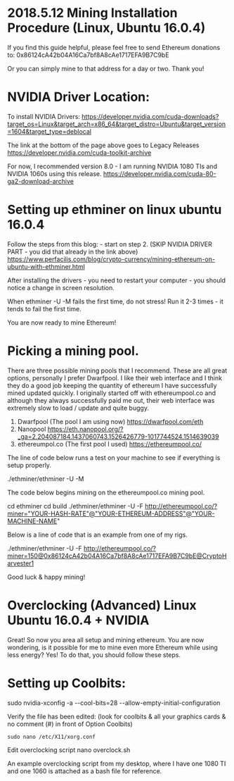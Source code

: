 # 2018.5.12 Mining Installation Procedure (Linux, Ubuntu 16.0.4)

If you find this guide helpful, please feel free to send Ethereum donations to: 0x86124cA42b04A16Ca7bf8A8cAe1717EFA9B7C9bE

Or you can simply mine to that address for a day or two.  Thank you!

# NVIDIA Driver Location:

To install NVIDIA Drivers: 
https://developer.nvidia.com/cuda-downloads?target_os=Linux&target_arch=x86_64&target_distro=Ubuntu&target_version=1604&target_type=deblocal

The link at the bottom of the page above goes to Legacy Releases
https://developer.nvidia.com/cuda-toolkit-archive

For now, I recommended version 8.0 - I am running NVIDIA 1080 TIs and NVIDIA 1060s using this release. 
https://developer.nvidia.com/cuda-80-ga2-download-archive

# Setting up ethminer on linux ubuntu 16.0.4

Follow the steps from this blog: - start on step 2. (SKIP NVIDIA DRIVER PART - you did that already in the link above)
https://www.perfacilis.com/blog/crypto-currency/mining-ethereum-on-ubuntu-with-ethminer.html

After installing the drivers - you need to restart your computer - you should notice a change in screen resolution. 

When ethminer -U -M fails the first time, do not stress! Run it 2-3 times - it tends to fail the first time.



You are now ready to mine Ethereum!

# Picking a mining pool.

There are three possible mining pools that I recommend. These are all great options, personally I prefer Dwarfpool.  I like their web interface and I think they do a good job keeping the quantity of ethereum I have successfully mined updated quickly.  I originally started off with ethereumpool.co and although they always successfully paid me out, their web interface was extremely slow to load / update and quite buggy. 

1. Dwarfpool (The pool I am using now)  https://dwarfpool.com/eth
2. Nanopool https://eth.nanopool.org/?_ga=2.204087184.1437060743.1526426779-1017744524.1514639039
3. ethereumpol.co  (The first pool I used) https://ethereumpool.co/

The line of code below runs a test on your machine to see if everything is setup properly. 

./ethminer/ethminer -U -M 

The code below begins mining on the ethereumpool.co mining pool. 

cd ethminer
cd build
./ethminer/ethminer -U -F http://ethereumpool.co/?miner="YOUR-HASH-RATE"@"YOUR-ETHEREUM-ADDRESS"@"YOUR-MACHINE-NAME"

Below is a line of code that is an example from one of my rigs. 

./ethminer/ethminer -U -F http://ethereumpool.co/?miner=150@0x86124cA42b04A16Ca7bf8A8cAe1717EFA9B7C9bE@CryptoHarvester1


Good luck & happy mining!

# Overclocking (Advanced) Linux Ubuntu 16.0.4 + NVIDIA

Great! So now you area all setup and mining ethereum.  You are now wondering, is it possible for me to mine even more Ethereum while using less energy?  Yes!  To do that, you should follow these steps.

# Setting up Coolbits:

sudo nvidia-xconfig -a --cool-bits=28 --allow-empty-initial-configuration

Verify the file has been edited: (look for coolbits & all your graphics cards & no comment (#) in front of Option  Coolbits)

	sudo nano /etc/X11/xorg.conf

Edit overclocking script
	nano overclock.sh

An example overclocking script from my desktop, where I have one 1080 TI and one 1060 is attached as a bash file for reference.

